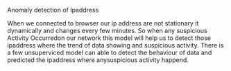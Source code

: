 Anomaly detection of Ipaddress

When we connected to browser our ip address are not stationary it dynamically and changes every few minutes. So when any suspicious Activity Occurredon our network this model will help us to detect those ipaddress where the trend of data showing and suspicious activity. There is a few unsuperviced model can able to detect the behaviour of data and predicted the ipaddress where anysuspicious  activity happend.
